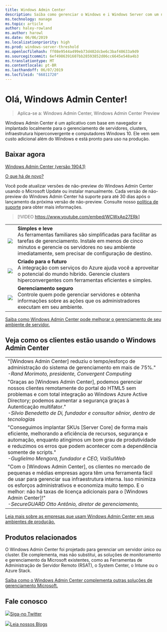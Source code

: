 ```yaml
---
title: Windows Admin Center
description: Saiba como gerenciar o Windows e i Windows Server com um novo aplicativo com base em navegador, o Windows Admin Center (anteriormente Project Honolulu)
ms.technology: manage
ms.topic: article
author: haley-rowland
ms.author: harowl
ms.date: 06/06/2019
ms.localizationpriority: high
ms.prod: windows-server-threshold
ms.openlocfilehash: ff08e9544a499eb73d402dcbe6c3baf40633a9d9
ms.sourcegitcommit: 6ef4986391607bb28593852d06cc6645e548a4b3
ms.translationtype: MT
ms.contentlocale: pt-BR
ms.lasthandoff: 06/07/2019
ms.locfileid: "66811720"
---
```

# <a name="hello-windows-admin-center"></a>Olá, Windows Admin Center!

>Aplica-se a: Windows Admin Center, Windows Admin Center Preview

Windows Admin Center é um aplicativo com base em navegador e implantado localmente para o gerenciamento de servidores, clusters, infraestrutura hiperconvergente e computadores Windows 10. Ele vem sem custo adicional além do Windows e está pronto para uso na produção.

## <a name="download-now"></a>Baixar agora

<!--**Windows Admin Center Preview** (version 1906)
[Which version is right for me?](faq.md#what-is-windows-admin-center-preview-which-version-is-right-for-me)

- [Windows Admin Center Preview 1906](https://www.microsoft.com/en-us/software-download/windowsinsiderpreviewserver) - Includes the latest feature updates.
-  -->
[Windows Admin Center (versão 1904.1)](https://aka.ms/WACDownload) <!--Broadly validated & generally available.-->

[O que há de novo?](../overview.md#release-history)

Você pode atualizar versões de não-preview do Windows Admin Center usando o Microsoft Update ou instalar manualmente. Cada versão de não-preview do Windows Admin Center há suporte para até 30 dias após o lançamento da próxima versão de não-preview. Consulte nosso [política de suporte](../support/index.md) para obter mais informações.

>[!VIDEO https://www.youtube.com/embed/WCWxAp27ERk]

|     |     |
| --- | --- |
| ![](../media/simple-icon.png)| **Simples e leve** <br/> As ferramentas familiares são simplificadas para facilitar as tarefas de gerenciamento. Instale em menos de cinco minutos e gerencie os servidores no seu ambiente imediatamente, sem precisar de configuração de destino. |
| ![](../media/future-icon.png)| **Criado para o futuro** <br/> A integração com serviços do Azure ajuda você a aproveitar o potencial do mundo híbrido. Gerencie clusters hiperconvergentes com ferramentas eficientes e simples. |
| ![](../media/secure-icon.png)| **Gerenciamento seguro** <br/> Controle quem pode gerenciar servidores e obtenha informações sobre as ações que os administradores executam em seu ambiente. |

[Saiba como Windows Admin Center pode melhorar o gerenciamento de seu ambiente de servidor.](../overview.md)

## <a name="see-how-customers-are-benefitting-from-windows-admin-center"></a>Veja como os clientes estão usando o Windows Admin Center

|     |
| --- |
| "[Windows Admin Center] reduziu o tempo/esforço de administração do sistema de gerenciamento em mais de 75%."<br> *-Rand Morimoto, presidente, Convergent Computing* |
| "Graças ao [Windows Admin Center], podemos gerenciar nossos clientes remotamente do portal do HTML5 sem problemas e com total integração ao Windows Azure Active Directory; podemos aumentar a segurança graças à Autenticação multifator."<br/> *-Silvio Benedetto de Di, fundador e consultor sênior, dentro de tecnologias* |
| "Conseguimos implantar SKUs [Server Core] de forma mais eficiente, melhorando a eficiência de recursos, segurança e automação, enquanto atingimos um bom grau de produtividade e reduzimos os erros que podem acontecer com a dependência somente de scripts." <br/> *-Guglielmo Mengora, fundador e CEO, VaiSulWeb* |
| "Com o [Windows Admin Center], os clientes no mercado de pequenas e médias empresas agora têm uma ferramenta fácil de usar para gerenciar sua infraestrutura interna. Isso minimiza os esforços administrativos e economiza muito tempo. E o melhor: não há taxas de licença adicionais para o [Windows Admin Center]!" <br/> *-SecureGUARD Otto Antônio, diretor de gerenciamento,* |

[Leia mais sobre as empresas que usam Windows Admin Center em seus ambientes de produção.](case-studies.md)

## <a name="related-products"></a>Produtos relacionados

O Windows Admin Center foi projetado para gerenciar um servidor único ou cluster. Ele complementa, mas não substitui, as soluções de monitoramento e gerenciamento da Microsoft existentes, como as Ferramentas de Administração de Servidor Remoto (RSAT), o System Center, o Intune ou o Azure Stack.

[Saiba como o Windows Admin Center complementa outras soluções de gerenciamento Microsoft.](related-management.md)

## <a name="connect-with-us"></a>Fale conosco

![](//img-prod-cms-rt-microsoft-com.akamaized.net/cms/api/am/imageFileData/REOolR)[Siga-no Twitter](https://twitter.com/servermgmt)

![](//img-prod-cms-rt-microsoft-com.akamaized.net/cms/api/am/imageFileData/REOtyw)[Leia nossos Blogs](https://blogs.technet.microsoft.com/servermanagement/)